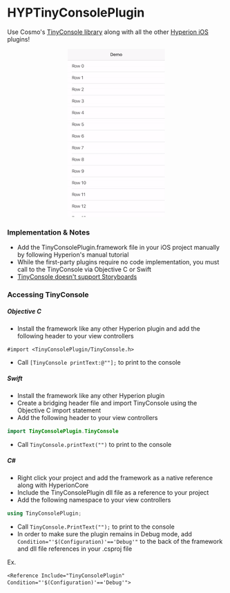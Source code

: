 # HYPTinyConsolePlugin
Use Cosmo's [TinyConsole library](https://github.com/Cosmo/TinyConsole) along with all the other [Hyperion iOS](https://github.com/willowtreeapps/Hyperion-iOS) plugins!

<p align="center" id="Tiny Console Gif">
<img src="https://raw.githubusercontent.com/NashZhou/HYPTinyConsolePlugin/master/gif/tiny-console.gif"/>
</p>

### Implementation & Notes
* Add the TinyConsolePlugin.framework file in your iOS project manually by following Hyperion's manual tutorial
* While the first-party plugins require no code implementation, you must call to the TinyConsole via Objective C or Swift
* [TinyConsole doesn't support Storyboards](https://github.com/Cosmo/TinyConsole/issues/29)

### Accessing TinyConsole
##### Objective C

* Install the framework like any other Hyperion plugin and add the following header to your view controllers

``` objc
#import <TinyConsolePlugin/TinyConsole.h>
```
* Call `[TinyConsole printText:@""];` to print to the console

##### Swift

* Install the framework like any other Hyperion plugin
* Create a bridging header file and import TinyConsole using the Objective C import statement
* Add the following header to your view controllers
``` swift
import TinyConsolePlugin.TinyConsole
```
* Call `TinyConsole.printText("")` to print to the console

##### C#

* Right click your project and add the framework as a native reference along with HyperionCore
* Include the TinyConsolePlugin dll file as a reference to your project
* Add the following namespace to your view controllers
``` cs
using TinyConsolePlugin;
```
* Call `TinyConsole.PrintText("");` to print to the console
* In order to make sure the plugin remains in Debug mode, add `Condition="'$(Configuration)'=='Debug'"` to the back of the framework and dll file references in your .csproj file

Ex.
```
<Reference Include="TinyConsolePlugin" Condition="'$(Configuration)'=='Debug'">
```
